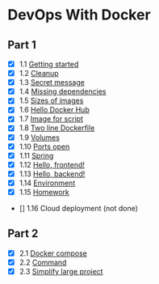 # DevOps With Docker

## Part 1
- [x] 1.1 [Getting started](./part_1/1.1/getting_started.md)
- [x] 1.2 [Cleanup](./part_1/1.2/cleanup.md)
- [x] 1.3 [Secret message](./part_1/1.3/secret_message.md)
- [x] 1.4 [Missing dependencies](./part_1/1.4/missing_dependencies.md)
- [x] 1.5 [Sizes of images](./part_1/1.5/sizes_of_images.md)
- [x] 1.6 [Hello Docker Hub](./part_1/1.6/hello_docker_hub.md)
- [x] 1.7 [Image for script](./part_1/1.7/)
- [x] 1.8 [Two line Dockerfile](./part_1/1.8/)
- [x] 1.9 [Volumes](./part_1/1.9/)
- [x] 1.10 [Ports open](./part_1/1.10/ports_open.md)
- [x] 1.11 [Spring](./part_1/1.11/)
- [x] 1.12 [Hello, frontend!](./large_project/example-frontend/Dockerfile)
- [x] 1.13 [Hello, backend!](./large_project/example-backend/Dockerfile)
- [x] 1.14 [Environment](./large_project/)
- [x] 1.15 [Homework](https://hub.docker.com/repository/docker/matiasto/coin-flip-simulator/general)
- [] 1.16 Cloud deployment (not done)

## Part 2
- [x] 2.1 [Docker compose](./part_2/2.1/docker-compose.yml)
- [x] 2.2 [Command](./part_2/2.2/docker-compose.yml)
- [x] 2.3 [Simplify large project](./large_project/docker-compose.yml)
